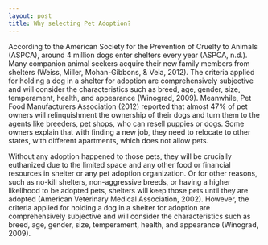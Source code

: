 ```yaml
---
layout: post
title: Why selecting Pet Adoption?
---
```


According to the American Society for the Prevention of Cruelty to Animals (ASPCA), around 4 million dogs enter shelters every year (ASPCA, n.d.). Many companion animal seekers acquire their new family members from shelters (Weiss, Miller, Mohan-Gibbons, & Vela, 2012). The criteria applied for holding a dog in a shelter for adoption are comprehensively subjective and will consider the characteristics such as breed, age, gender, size, temperament, health, and appearance (Winograd, 2009). Meanwhile, Pet Food Manufacturers Association (2012) reported that almost 47% of pet owners will relinquishment the ownership of their dogs and turn them to the agents like breeders, pet shops, who can resell puppies or dogs. Some owners explain that with finding a new job, they need to relocate to other states, with different apartments, which does not allow pets.

Without any adoption happened to those pets, they will be crucially euthanized due to the limited space and any other food or financial resources in shelter or any pet adoption organization. Or for other reasons, such as no-kill shelters, non-aggressive breeds, or having a higher likelihood to be adopted pets, shelters will keep those pets until they are adopted (American Veterinary Medical Association, 2002). However, the criteria applied for holding a dog in a shelter for adoption are comprehensively subjective and will consider the characteristics such as breed, age, gender, size, temperament, health, and appearance (Winograd, 2009).

